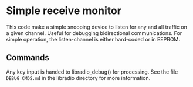 # Simple receive monitor

This code make a simple snooping device to listen for any and all traffic
on a given channel.
Useful for debugging bidirectional communications.
For simple operation, the listen-channel is either hard-coded or in
EEPROM.

## Commands

Any key input is handed to libradio\_debug() for processing.
See the file `DEBUG_CMDS.md` in the libradio directory for more
information.
